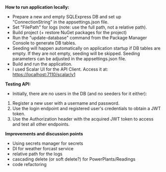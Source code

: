 **How to run application locally:**
- Prepare a new and empty SQLExpress DB and set up "ConnectionString" in the appsettings.json file.
- Set "FilePath" for logs (note: use the full path, not a relative path).
- Build project (+ restore NuGet packages for the project)
- Run the "update-database" command from the Package Manager Console to generate DB tables.
- Seeding will happen automatically on application startup if DB tables are empty. If they are not empty, seeding will be skipped. Seeding parameters can be adjusted in the appsettings.json file.
- Build and run the application.
- I used Scalar UI for the API Client. Access it at: [https://localhost:7110/scalar/v1](https://localhost:7110/scalar/v1)

**Testing API:**
- Initially, there are no users in the DB (and no seeders for it either):

1. Register a new user with a username and password.
2. Use the login endpoint and registered user's credentials to obtain a JWT token.
3. Use the Authorization header with the acquired JWT token to access and test all other endpoints.

**Improvements and discussion points**
- Using secrets manager for secrets
- DI for weather forcast service
- relative path for the logs
- cascading delete (or soft delete?) for PowerPlants/Readings
- code refactoring
